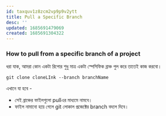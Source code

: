 ```yaml
---
id: taxquv1z8zcm2vp9p9v2ytt
title: Pull a Specific Branch
desc: ''
updated: 1685691479069
created: 1685691304322
---
```

### How to pull from a specific branch of a project 
ধরা যাক, আমরা কোন একটা রিপোর শুধু মাত্র একটা স্পেসিফিক ব্রাঞ্চ পুল করে তাতেই কাজ করবো।
```
git clone cloneLInk --branch branchName
```

এখানে যা হবে - 
* সেই ব্রাঞ্চের ফাইলগুলো pullএর মাধ্যমে নামবে।
* ফাইল নামানো হয়ে গেলে git লোকাল প্রজেক্টের branch বদলে দিবে।